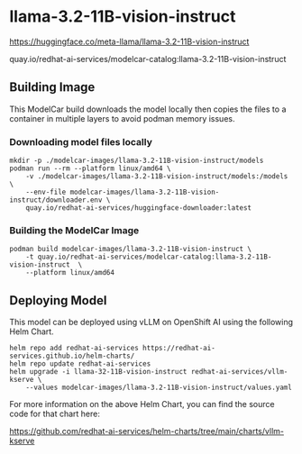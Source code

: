 # llama-3.2-11B-vision-instruct

https://huggingface.co/meta-llama/llama-3.2-11B-vision-instruct

quay.io/redhat-ai-services/modelcar-catalog:llama-3.2-11B-vision-instruct

## Building Image

This ModelCar build downloads the model locally then copies the files to a container in multiple layers to avoid podman memory issues.

### Downloading model files locally

```
mkdir -p ./modelcar-images/llama-3.2-11B-vision-instruct/models
podman run --rm --platform linux/amd64 \
    -v ./modelcar-images/llama-3.2-11B-vision-instruct/models:/models \
    --env-file modelcar-images/llama-3.2-11B-vision-instruct/downloader.env \
    quay.io/redhat-ai-services/huggingface-downloader:latest
```

### Building the ModelCar Image

```
podman build modelcar-images/llama-3.2-11B-vision-instruct \
    -t quay.io/redhat-ai-services/modelcar-catalog:llama-3.2-11B-vision-instruct  \
    --platform linux/amd64
```

## Deploying Model

This model can be deployed using vLLM on OpenShift AI using the following Helm Chart.

```
helm repo add redhat-ai-services https://redhat-ai-services.github.io/helm-charts/
helm repo update redhat-ai-services
helm upgrade -i llama-32-11B-vision-instruct redhat-ai-services/vllm-kserve \
    --values modelcar-images/llama-3.2-11B-vision-instruct/values.yaml
```

For more information on the above Helm Chart, you can find the source code for that chart here:

https://github.com/redhat-ai-services/helm-charts/tree/main/charts/vllm-kserve
